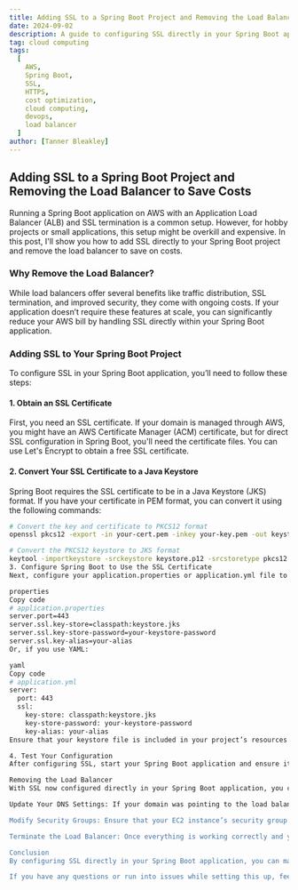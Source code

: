 ```yaml
---
title: Adding SSL to a Spring Boot Project and Removing the Load Balancer to Save Costs
date: 2024-09-02
description: A guide to configuring SSL directly in your Spring Boot application and removing a load balancer to reduce costs.
tag: cloud computing
tags:
  [
    AWS,
    Spring Boot,
    SSL,
    HTTPS,
    cost optimization,
    cloud computing,
    devops,
    load balancer
  ]
author: [Tanner Bleakley]
---
```


## Adding SSL to a Spring Boot Project and Removing the Load Balancer to Save Costs

Running a Spring Boot application on AWS with an Application Load Balancer (ALB) and SSL termination is a common setup. However, for hobby projects or small applications, this setup might be overkill and expensive. In this post, I'll show you how to add SSL directly to your Spring Boot project and remove the load balancer to save on costs.

### Why Remove the Load Balancer?

While load balancers offer several benefits like traffic distribution, SSL termination, and improved security, they come with ongoing costs. If your application doesn’t require these features at scale, you can significantly reduce your AWS bill by handling SSL directly within your Spring Boot application.

### Adding SSL to Your Spring Boot Project

To configure SSL in your Spring Boot application, you’ll need to follow these steps:

#### 1. Obtain an SSL Certificate

First, you need an SSL certificate. If your domain is managed through AWS, you might have an AWS Certificate Manager (ACM) certificate, but for direct SSL configuration in Spring Boot, you'll need the certificate files. You can use Let's Encrypt to obtain a free SSL certificate.

#### 2. Convert Your SSL Certificate to a Java Keystore

Spring Boot requires the SSL certificate to be in a Java Keystore (JKS) format. If you have your certificate in PEM format, you can convert it using the following commands:

```bash
# Convert the key and certificate to PKCS12 format
openssl pkcs12 -export -in your-cert.pem -inkey your-key.pem -out keystore.p12 -name your-alias

# Convert the PKCS12 keystore to JKS format
keytool -importkeystore -srckeystore keystore.p12 -srcstoretype pkcs12 -destkeystore keystore.jks -deststoretype JKS
3. Configure Spring Boot to Use the SSL Certificate
Next, configure your application.properties or application.yml file to use the JKS keystore:

properties
Copy code
# application.properties
server.port=443
server.ssl.key-store=classpath:keystore.jks
server.ssl.key-store-password=your-keystore-password
server.ssl.key-alias=your-alias
Or, if you use YAML:

yaml
Copy code
# application.yml
server:
  port: 443
  ssl:
    key-store: classpath:keystore.jks
    key-store-password: your-keystore-password
    key-alias: your-alias
Ensure that your keystore file is included in your project’s resources directory (src/main/resources/).

4. Test Your Configuration
After configuring SSL, start your Spring Boot application and ensure it’s accessible over HTTPS. You should be able to access your application at https://your-domain.com.

Removing the Load Balancer
With SSL now configured directly in your Spring Boot application, you can remove the AWS Application Load Balancer to cut down on costs. Here’s how to do it:

Update Your DNS Settings: If your domain was pointing to the load balancer, update your DNS settings to point directly to your EC2 instance's public IP address or Elastic IP.

Modify Security Groups: Ensure that your EC2 instance’s security group allows inbound traffic on port 443 for HTTPS.

Terminate the Load Balancer: Once everything is working correctly and you’ve confirmed that traffic is reaching your instance as expected, you can safely terminate the load balancer in the AWS console.

Conclusion
By configuring SSL directly in your Spring Boot application, you can maintain a secure connection while eliminating the costs associated with an AWS load balancer. This approach is particularly useful for small-scale projects or when you need to optimize your cloud spending.

If you have any questions or run into issues while setting this up, feel free to leave a comment below. Happy coding and saving!
```
